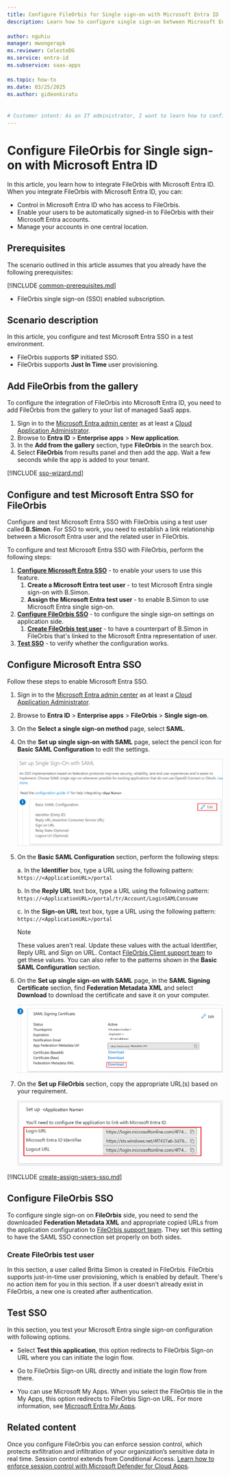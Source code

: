 ```yaml
---
title: Configure FileOrbis for Single sign-on with Microsoft Entra ID
description: Learn how to configure single sign-on between Microsoft Entra ID and FileOrbis.

author: nguhiu
manager: mwongerapk
ms.reviewer: CelesteDG
ms.service: entra-id
ms.subservice: saas-apps

ms.topic: how-to
ms.date: 03/25/2025
ms.author: gideonkiratu


# Customer intent: As an IT administrator, I want to learn how to configure single sign-on between Microsoft Entra ID and FileOrbis so that I can control who has access to FileOrbis, enable automatic sign-in with Microsoft Entra accounts, and manage my accounts in one central location.
---
```


# Configure FileOrbis for Single sign-on with Microsoft Entra ID

In this article,  you learn how to integrate FileOrbis with Microsoft Entra ID. When you integrate FileOrbis with Microsoft Entra ID, you can:

* Control in Microsoft Entra ID who has access to FileOrbis.
* Enable your users to be automatically signed-in to FileOrbis with their Microsoft Entra accounts.
* Manage your accounts in one central location.

## Prerequisites

The scenario outlined in this article assumes that you already have the following prerequisites:

[!INCLUDE [common-prerequisites.md](~/identity/saas-apps/includes/common-prerequisites.md)]
* FileOrbis single sign-on (SSO) enabled subscription.

## Scenario description

In this article,  you configure and test Microsoft Entra SSO in a test environment.

* FileOrbis supports **SP** initiated SSO.
* FileOrbis supports **Just In Time** user provisioning.

## Add FileOrbis from the gallery

To configure the integration of FileOrbis into Microsoft Entra ID, you need to add FileOrbis from the gallery to your list of managed SaaS apps.

1. Sign in to the [Microsoft Entra admin center](https://entra.microsoft.com) as at least a [Cloud Application Administrator](~/identity/role-based-access-control/permissions-reference.md#cloud-application-administrator).
1. Browse to **Entra ID** > **Enterprise apps** > **New application**.
1. In the **Add from the gallery** section, type **FileOrbis** in the search box.
1. Select **FileOrbis** from results panel and then add the app. Wait a few seconds while the app is added to your tenant.

 [!INCLUDE [sso-wizard.md](~/identity/saas-apps/includes/sso-wizard.md)]

<a name='configure-and-test-azure-ad-sso-for-fileorbis'></a>

## Configure and test Microsoft Entra SSO for FileOrbis

Configure and test Microsoft Entra SSO with FileOrbis using a test user called **B.Simon**. For SSO to work, you need to establish a link relationship between a Microsoft Entra user and the related user in FileOrbis.

To configure and test Microsoft Entra SSO with FileOrbis, perform the following steps:

1. **[Configure Microsoft Entra SSO](#configure-azure-ad-sso)** - to enable your users to use this feature.
    1. **Create a Microsoft Entra test user** - to test Microsoft Entra single sign-on with B.Simon.
    1. **Assign the Microsoft Entra test user** - to enable B.Simon to use Microsoft Entra single sign-on.
1. **[Configure FileOrbis SSO](#configure-fileorbis-sso)** - to configure the single sign-on settings on application side.
    1. **[Create FileOrbis test user](#create-fileorbis-test-user)** - to have a counterpart of B.Simon in FileOrbis that's linked to the Microsoft Entra representation of user.
1. **[Test SSO](#test-sso)** - to verify whether the configuration works.

<a name='configure-azure-ad-sso'></a>

## Configure Microsoft Entra SSO

Follow these steps to enable Microsoft Entra SSO.

1. Sign in to the [Microsoft Entra admin center](https://entra.microsoft.com) as at least a [Cloud Application Administrator](~/identity/role-based-access-control/permissions-reference.md#cloud-application-administrator).
1. Browse to **Entra ID** > **Enterprise apps** > **FileOrbis** > **Single sign-on**.
1. On the **Select a single sign-on method** page, select **SAML**.
1. On the **Set up single sign-on with SAML** page, select the pencil icon for **Basic SAML Configuration** to edit the settings.

   ![Edit Basic SAML Configuration](common/edit-urls.png)

1. On the **Basic SAML Configuration** section, perform the following steps:

    a. In the **Identifier** box, type a URL using the following pattern:
    `https://<ApplicationURL>/portal`

    b. In the **Reply URL** text box, type a URL using the following pattern:
    `https://<ApplicationURL>/portal/tr/Account/LoginSAMLConsume`

    c. In the **Sign-on URL** text box, type a URL using the following pattern:
    `https://<ApplicationURL>/portal`

	> [!NOTE]
	> These values aren't real. Update these values with the actual Identifier, Reply URL and Sign on URL. Contact [FileOrbis Client support team](mailto:support@fileorbis.com) to get these values. You can also refer to the patterns shown in the **Basic SAML Configuration** section.

1. On the **Set up single sign-on with SAML** page, in the **SAML Signing Certificate** section,  find **Federation Metadata XML** and select **Download** to download the certificate and save it on your computer.

	![The Certificate download link](common/metadataxml.png)

1. On the **Set up FileOrbis** section, copy the appropriate URL(s) based on your requirement.

	![Copy configuration URLs](common/copy-configuration-urls.png)

<a name='create-an-azure-ad-test-user'></a>

[!INCLUDE [create-assign-users-sso.md](~/identity/saas-apps/includes/create-assign-users-sso.md)]

## Configure FileOrbis SSO

To configure single sign-on on **FileOrbis** side, you need to send the downloaded **Federation Metadata XML** and appropriate copied URLs from the application configuration to [FileOrbis support team](mailto:support@fileorbis.com). They set this setting to have the SAML SSO connection set properly on both sides.

### Create FileOrbis test user

In this section, a user called Britta Simon is created in FileOrbis. FileOrbis supports just-in-time user provisioning, which is enabled by default. There's no action item for you in this section. If a user doesn't already exist in FileOrbis, a new one is created after authentication.

## Test SSO 

In this section, you test your Microsoft Entra single sign-on configuration with following options. 

* Select **Test this application**, this option redirects to FileOrbis Sign-on URL where you can initiate the login flow. 

* Go to FileOrbis Sign-on URL directly and initiate the login flow from there.

* You can use Microsoft My Apps. When you select the FileOrbis tile in the My Apps, this option redirects to FileOrbis Sign-on URL. For more information, see [Microsoft Entra My Apps](/azure/active-directory/manage-apps/end-user-experiences#azure-ad-my-apps).

## Related content

Once you configure FileOrbis you can enforce session control, which protects exfiltration and infiltration of your organization’s sensitive data in real time. Session control extends from Conditional Access. [Learn how to enforce session control with Microsoft Defender for Cloud Apps](/cloud-app-security/proxy-deployment-aad).
